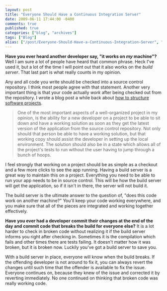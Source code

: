 ```yaml
---
layout: post
title: "Everyone Should Have a Continuous Integration Server"
date: 2009-06-11 17:44:00 -0400
comments: true
published: true
categories: ["blog", "archives"]
tags: ["Blog"]
alias: ["/post/Everyone-Should-Have-a-Continuous-Integration-Server", "/post/everyone-should-have-a-continuous-integration-server"]
---
```

<!-- more -->

<p><strong>Have you ever heard another developer say, "it works on <em>my</em> machine"?</strong> Well I am sure a lot of people have heard that common phrase. Heck I've used it, but a lot of the time I will point out that it also works on the <em>build server</em>. That last part is what really counts in my opinion.</p>
<p>Any and all code you write should be checked into a source control repository. I think most people agree with that statement. Another very important thing is that your code actually <em>work</em> after being checked out from the repository. I wrote a blog post a while back about <a href="http://brendan.enrick.com/post/2009/02/12/Organizing-Software-Projects.aspx" target="_blank">how to structure software projects</a>.</p>
<blockquote>
<p>One of the most important aspects of a well-organized project in my opinion, is the ability for a new developer on a project to be able to sit down and have a working solution as soon as they get the latest version of the application from the source control repository. Not only should that person be able to have a working solution, but that working copy should assist the developer in setting up the local environment. The solution should also be in a state which allows all of the project's tests to run without the user having to jump through a bunch of hoops.</p>
</blockquote>
<p>I feel strongly that working on a project should be as simple as a checkout and a few more clicks to see the app running. Having a build server is a great way to maintain this on a project. Everything you need to be able to run your app needs to be in source control. This will be how the build server will get the application, so if it isn't in there, the server will not build it.</p>
<p>The build server is the ultimate answer to the question of, "does this code work on another machine?" You'll keep your code working everywhere, and you make sure that all of the pieces are integrated and working together effectively.</p>
<p><strong>Have you ever had a developer commit their changes at the end of the day and commit code that breaks the build for everyone else?</strong> It is a lot harder to check in broken code without realizing it if the build server informs you right after checking in. Sometimes it is the compilation which fails and other times there are tests failing. It doesn't matter how it was broken, but it is broken now. Luckily you've got a build server to save you.</p>
<p>With a build server in place, everyone will know when the build breaks. If the offending developer is not around to fix it, you can always revert the changes until such time that the offender is available to fix the issue. Everyone continues on, because they knew of the issue and corrected it by reverting immediately. No one continued on thinking that broken code was really working code.</p>
